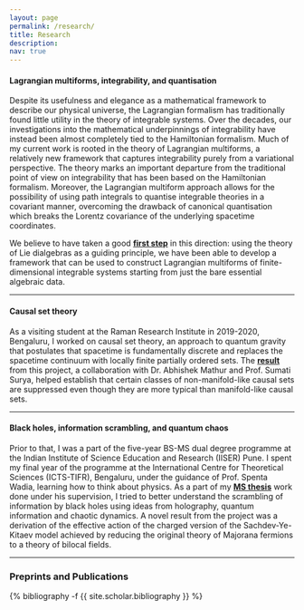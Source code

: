 ```yaml
---
layout: page
permalink: /research/
title: Research
description:
nav: true
---
```


<h4>Lagrangian multiforms, integrability, and quantisation</h4>


Despite its usefulness and elegance as a mathematical framework to describe our physical universe, the Lagrangian formalism has traditionally found little utility in the theory of integrable systems. Over the decades, our investigations into the mathematical underpinnings of integrability have instead been almost completely tied to the Hamiltonian formalism. Much of my current work is rooted in the theory of Lagrangian multiforms, a relatively new framework that captures integrability purely from a variational perspective. The theory marks an important departure from the traditional point of view on integrability that has been based on the Hamiltonian formalism. Moreover, the Lagrangian multiform approach allows for the possibility of using path integrals to quantise integrable theories in a covariant manner, overcoming the drawback of canonical quantisation which breaks the Lorentz covariance of the underlying spacetime coordinates.

We believe to have taken a good **<a href="https://arxiv.org/abs/2307.07339" target="_self">first step</a>** in this direction: using the theory of Lie dialgebras as a guiding principle, we have been able to develop a framework that can be used to construct Lagrangian multiforms of finite-dimensional integrable systems starting from just the bare essential algebraic data.


<hr>

<h4>Causal set theory</h4>

As a visiting student at the Raman Research Institute in 2019-2020, Bengaluru, I worked on causal set theory, an approach to quantum gravity that postulates that spacetime is fundamentally discrete and replaces the spacetime continuum with locally finite partially ordered sets. The **<a href="https://arxiv.org/abs/2009.07623" target="_self">result</a>** from this project, a collaboration with Dr. Abhishek Mathur and Prof. Sumati Surya, helped establish that certain classes of non-manifold-like causal sets are suppressed even though they are more typical than manifold-like causal sets.



<hr>

<h4>Black holes, information scrambling, and quantum chaos</h4>

Prior to that, I was a part of the five-year BS-MS dual degree programme at the Indian Institute of Science Education and Research (IISER) Pune. I spent my final year of the programme at the International Centre for Theoretical Sciences (ICTS-TIFR), Bengaluru, under the guidance of Prof. Spenta Wadia, learning how to think about physics. As a part of my **<a href="http://dr.iiserpune.ac.in:8080/xmlui/bitstream/handle/123456789/1047/MS%20Thesis%20-%20Anup%20Anand%20Singh.pdf" target="_self">MS thesis</a>** work done under his supervision, I tried to better understand the scrambling of information by black holes using ideas from holography, quantum information and chaotic dynamics. A novel result from the project was a derivation of the effective action of the charged version of the Sachdev-Ye-Kitaev model achieved by reducing the original theory of Majorana fermions to a theory of bilocal fields.

<hr>

<h3> Preprints and Publications </h3>

<div class="publications">

{% bibliography -f {{ site.scholar.bibliography }} %}

</div>
